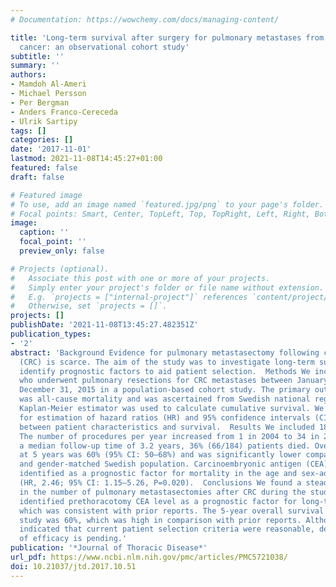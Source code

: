 ```yaml
---
# Documentation: https://wowchemy.com/docs/managing-content/

title: 'Long-term survival after surgery for pulmonary metastases from colorectal
  cancer: an observational cohort study'
subtitle: ''
summary: ''
authors:
- Mamdoh Al-Ameri
- Michael Persson
- Per Bergman
- Anders Franco-Cereceda
- Ulrik Sartipy
tags: []
categories: []
date: '2017-11-01'
lastmod: 2021-11-08T14:45:27+01:00
featured: false
draft: false

# Featured image
# To use, add an image named `featured.jpg/png` to your page's folder.
# Focal points: Smart, Center, TopLeft, Top, TopRight, Left, Right, BottomLeft, Bottom, BottomRight.
image:
  caption: ''
  focal_point: ''
  preview_only: false

# Projects (optional).
#   Associate this post with one or more of your projects.
#   Simply enter your project's folder or file name without extension.
#   E.g. `projects = ["internal-project"]` references `content/project/deep-learning/index.md`.
#   Otherwise, set `projects = []`.
projects: []
publishDate: '2021-11-08T13:45:27.482351Z'
publication_types:
- '2'
abstract: 'Background Evidence for pulmonary metastasectomy following colorectal cancer
  (CRC) is scarce. The aim of the study was to investigate long-term survival and
  identify prognostic factors to aid patient selection.  Methods We included all patients
  who underwent pulmonary resections for CRC metastases between January 01, 2004 and
  December 31, 2015 in a population-based cohort study. The primary outcome measure
  was all-cause mortality and was ascertained from Swedish national registers. The
  Kaplan-Meier estimator was used to calculate cumulative survival. We used Cox regression
  for estimation of hazard ratios (HR) and 95% confidence intervals (CI) for the association
  between patient characteristics and survival.  Results We included 184 patients.
  The number of procedures per year increased from 1 in 2004 to 34 in 2015. During
  a median follow-up time of 3.2 years, 36% (66/184) patients died. Overall survival
  at 5 years was 60% (95% CI: 50–68%) and was significantly lower compared to an age-
  and gender-matched Swedish population. Carcinoembryonic antigen (CEA) level was
  identified as a prognostic factor for mortality in the age and sex-adjusted analysis
  (HR, 2.46; 95% CI: 1.15–5.26, P=0.020).  Conclusions We found a steady increase
  in the number of pulmonary metastasectomies after CRC during the study period. We
  identified prethoracotomy CEA level as a prognostic factor for long-term survival,
  which was consistent with prior reports. The 5-year overall survival rate in our
  study was 60%, which was high in comparison with prior reports. Although our results
  indicated that current patient selection criteria were reasonable, definitive evidence
  of efficacy is pending.'
publication: '*Journal of Thoracic Disease*'
url_pdf: https://www.ncbi.nlm.nih.gov/pmc/articles/PMC5721038/
doi: 10.21037/jtd.2017.10.51
---
```

